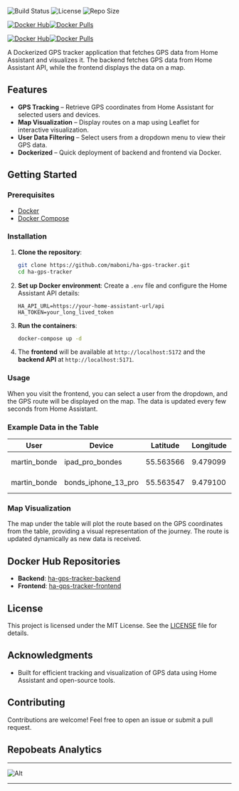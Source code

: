 ![Build Status](https://img.shields.io/github/actions/workflow/status/maboni/homeassistant-tracker/ci.yml?branch=main&style=for-the-badge)
![License](https://img.shields.io/github/license/maboni/homeassistant-tracker?style=for-the-badge)
![Repo Size](https://img.shields.io/github/repo-size/maboni/homeassistant-tracker?style=for-the-badge)

[![Docker Hub](https://img.shields.io/badge/Docker%20Hub-ha--gps--tracker--backend-blue?logo=docker&style=for-the-badge)](https://hub.docker.com/r/maboni82/ha-gps-tracker-backend)[![Docker Pulls](https://img.shields.io/docker/pulls/maboni82/ha-gps-tracker-backend?style=for-the-badge)](https://hub.docker.com/r/maboni82/ha-gps-tracker-backend)

[![Docker Hub](https://img.shields.io/badge/Docker%20Hub-ha--gps--tracker--frontend-blue?logo=docker&style=for-the-badge)](https://hub.docker.com/r/maboni82/ha-gps-tracker-frontend)[![Docker Pulls](https://img.shields.io/docker/pulls/maboni82/ha-gps-tracker-frontend?style=for-the-badge)](https://hub.docker.com/r/maboni82/ha-gps-tracker-frontend)

A Dockerized GPS tracker application that fetches GPS data from Home Assistant and visualizes it. The backend fetches GPS data from Home Assistant API, while the frontend displays the data on a map.

## Features
- **GPS Tracking** – Retrieve GPS coordinates from Home Assistant for selected users and devices.
- **Map Visualization** – Display routes on a map using Leaflet for interactive visualization.
- **User Data Filtering** – Select users from a dropdown menu to view their GPS data.
- **Dockerized** – Quick deployment of backend and frontend via Docker.

## Getting Started

### Prerequisites
- [Docker](https://www.docker.com/get-started)
- [Docker Compose](https://docs.docker.com/compose/install/)

### Installation

1. **Clone the repository**:
    ```bash
    git clone https://github.com/maboni/ha-gps-tracker.git
    cd ha-gps-tracker
    ```

2. **Set up Docker environment**:
    Create a `.env` file and configure the Home Assistant API details:
    ```
    HA_API_URL=https://your-home-assistant-url/api
    HA_TOKEN=your_long_lived_token
    ```

3. **Run the containers**:
    ```bash
    docker-compose up -d
    ```

4. The **frontend** will be available at `http://localhost:5172` and the **backend API** at `http://localhost:5171`.

### Usage
When you visit the frontend, you can select a user from the dropdown, and the GPS route will be displayed on the map. The data is updated every few seconds from Home Assistant.

### Example Data in the Table

| User         | Device             | Latitude      | Longitude     | Timestamp            | Accuracy |
|--------------|--------------------|---------------|---------------|----------------------|----------|
| martin_bonde | ipad_pro_bondes     | 55.563566     | 9.479099      | 19/10/2024, 21:35:52| 6        |
| martin_bonde | bonds_iphone_13_pro | 55.563547     | 9.479100      | 19/10/2024, 21:35:52| 9        |

### Map Visualization

The map under the table will plot the route based on the GPS coordinates from the table, providing a visual representation of the journey. The route is updated dynamically as new data is received.

## Docker Hub Repositories

- **Backend**: <a href="https://hub.docker.com/r/maboni82/ha-gps-tracker-backend" target="_blank">ha-gps-tracker-backend</a>
- **Frontend**: <a href="https://hub.docker.com/r/maboni82/ha-gps-tracker-frontend" target="_blank">ha-gps-tracker-frontend</a>

## License
This project is licensed under the MIT License. See the [LICENSE](LICENSE) file for details.

## Acknowledgments
- Built for efficient tracking and visualization of GPS data using Home Assistant and open-source tools.

## Contributing
Contributions are welcome! Feel free to open an issue or submit a pull request.

## Repobeats Analytics
---

![Alt](https://repobeats.axiom.co/api/embed/bdefb2b5821082ae5d7ef63926053e0edc2ec335.svg "Repobeats analytics image")

---